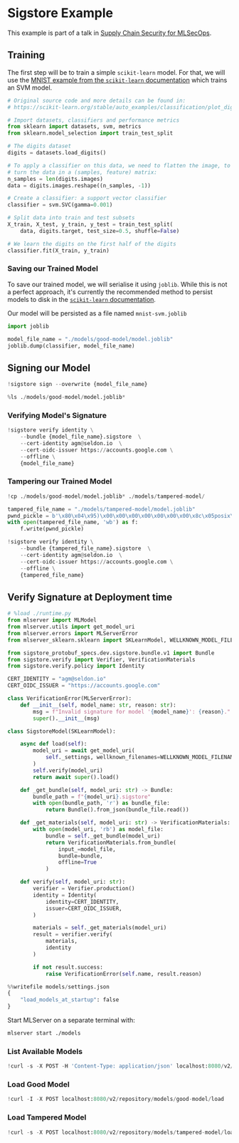 # Sigstore Example

This example is part of a talk in [Supply Chain Security for MLSecOps](https://docs.google.com/presentation/d/1O2JZHj2DzwzSbZZLqyPbUZ6QlMKf4V1QuRcq4ok9baI/edit). 

## Training

The first step will be to train a simple `scikit-learn` model.
For that, we will use the [MNIST example from the `scikit-learn` documentation](https://scikit-learn.org/stable/auto_examples/classification/plot_digits_classification.html) which trains an SVM model.


```python
# Original source code and more details can be found in:
# https://scikit-learn.org/stable/auto_examples/classification/plot_digits_classification.html

# Import datasets, classifiers and performance metrics
from sklearn import datasets, svm, metrics
from sklearn.model_selection import train_test_split

# The digits dataset
digits = datasets.load_digits()

# To apply a classifier on this data, we need to flatten the image, to
# turn the data in a (samples, feature) matrix:
n_samples = len(digits.images)
data = digits.images.reshape((n_samples, -1))

# Create a classifier: a support vector classifier
classifier = svm.SVC(gamma=0.001)

# Split data into train and test subsets
X_train, X_test, y_train, y_test = train_test_split(
    data, digits.target, test_size=0.5, shuffle=False)

# We learn the digits on the first half of the digits
classifier.fit(X_train, y_train)
```

### Saving our Trained Model

To save our trained model, we will serialise it using `joblib`.
While this is not a perfect approach, it's currently the recommended method to persist models to disk in the [`scikit-learn` documentation](https://scikit-learn.org/stable/modules/model_persistence.html).

Our model will be persisted as a file named `mnist-svm.joblib`


```python
import joblib

model_file_name = "./models/good-model/model.joblib"
joblib.dump(classifier, model_file_name)
```

## Signing our Model


```python
!sigstore sign --overwrite {model_file_name}
```


```python
%ls ./models/good-model/model.joblib*
```

### Verifying Model's Signature


```python
!sigstore verify identity \
    --bundle {model_file_name}.sigstore  \
    --cert-identity agm@seldon.io  \
    --cert-oidc-issuer https://accounts.google.com \
    --offline \
    {model_file_name}
```

### Tampering our Trained Model


```python
!cp ./models/good-model/model.joblib* ./models/tampered-model/
```


```python
tampered_file_name = "./models/tampered-model/model.joblib"
pwnd_pickle = b'\x80\x04\x95)\x00\x00\x00\x00\x00\x00\x00\x8c\x05posix\x94\x8c\x06system\x94\x93\x94\x8c\x0eenv > pwnd.txt\x94\x85\x94R\x94.'
with open(tampered_file_name, 'wb') as f:
    f.write(pwnd_pickle)
```


```python
!sigstore verify identity \
    --bundle {tampered_file_name}.sigstore  \
    --cert-identity agm@seldon.io  \
    --cert-oidc-issuer https://accounts.google.com \
    --offline \
    {tampered_file_name}
```

## Verify Signature at Deployment time


```python
# %load ./runtime.py
from mlserver import MLModel
from mlserver.utils import get_model_uri
from mlserver.errors import MLServerError
from mlserver_sklearn.sklearn import SKLearnModel, WELLKNOWN_MODEL_FILENAMES

from sigstore_protobuf_specs.dev.sigstore.bundle.v1 import Bundle
from sigstore.verify import Verifier, VerificationMaterials
from sigstore.verify.policy import Identity

CERT_IDENTITY = "agm@seldon.io"
CERT_OIDC_ISSUER = "https://accounts.google.com"

class VerificationError(MLServerError):
    def __init__(self, model_name: str, reason: str):
        msg = f"Invalid signature for model '{model_name}': {reason}."
        super().__init__(msg)

class SigstoreModel(SKLearnModel):

    async def load(self):
        model_uri = await get_model_uri(
            self._settings, wellknown_filenames=WELLKNOWN_MODEL_FILENAMES
        )
        self.verify(model_uri)
        return await super().load()

    def _get_bundle(self, model_uri: str) -> Bundle:
        bundle_path = f"{model_uri}.sigstore"
        with open(bundle_path, 'r') as bundle_file:
            return Bundle().from_json(bundle_file.read())

    def _get_materials(self, model_uri: str) -> VerificationMaterials:
        with open(model_uri, 'rb') as model_file:
            bundle = self._get_bundle(model_uri)
            return VerificationMaterials.from_bundle(
                input_=model_file,
                bundle=bundle,
                offline=True
            )

    def verify(self, model_uri: str):
        verifier = Verifier.production()
        identity = Identity(
            identity=CERT_IDENTITY,
            issuer=CERT_OIDC_ISSUER,
        )

        materials = self._get_materials(model_uri)
        result = verifier.verify(
            materials,
            identity
        )

        if not result.success:
            raise VerificationError(self.name, result.reason)


```


```python
%%writefile models/settings.json
{
    "load_models_at_startup": false
}
```

Start MLServer on a separate terminal with:

```bash
mlserver start ./models
```

### List Available Models


```python
!curl -s -X POST -H 'Content-Type: application/json' localhost:8080/v2/repository/index -d '{}' | jq
```

### Load Good Model


```python
!curl -I -X POST localhost:8080/v2/repository/models/good-model/load 
```

### Load Tampered Model


```python
!curl -s -X POST localhost:8080/v2/repository/models/tampered-model/load | jq
```


```python

```

